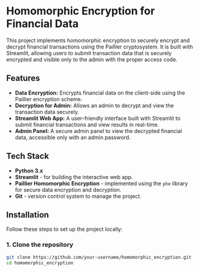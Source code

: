 # Homomorphic Encryption for Financial Data

This project implements homomorphic encryption to securely encrypt and decrypt financial transactions using the Paillier cryptosystem. It is built with Streamlit, allowing users to submit transaction data that is securely encrypted and visible only to the admin with the proper access code.

## Features

- **Data Encryption:** Encrypts financial data on the client-side using the Paillier encryption scheme.
- **Decryption for Admin:** Allows an admin to decrypt and view the transaction data securely.
- **Streamlit Web App:** A user-friendly interface built with Streamlit to submit financial transactions and view results in real-time.
- **Admin Panel:** A secure admin panel to view the decrypted financial data, accessible only with an admin password.

## Tech Stack

- **Python 3.x**
- **Streamlit** - for building the interactive web app.
- **Paillier Homomorphic Encryption** - implemented using the `phe` library for secure data encryption and decryption.
- **Git** - version control system to manage the project.

## Installation

Follow these steps to set up the project locally:

### 1. Clone the repository

```bash
git clone https://github.com/your-username/homomorphic_encryption.git
cd homomorphic_encryption
